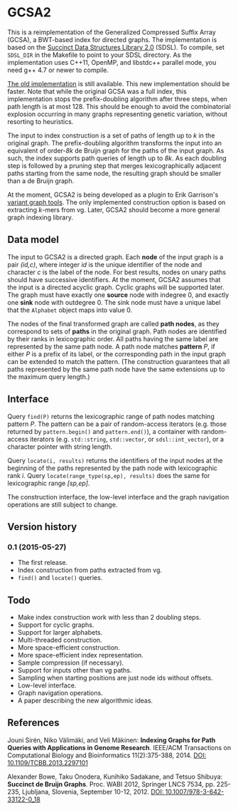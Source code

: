 # GCSA2

This is a reimplementation of the Generalized Compressed Suffix Array (GCSA), a BWT-based index for directed graphs. The implementation is based on the [Succinct Data Structures Library 2.0](https://github.com/simongog/sdsl-lite) (SDSL). To compile, set `SDSL_DIR` in the Makefile to point to your SDSL directory. As the implementation uses C++11, OpenMP, and libstdc++ parallel mode, you need g++ 4.7 or newer to compile.

[The old implementation](http://jltsiren.kapsi.fi/gcsa) is still available. This new implementation should be faster. Note that while the original GCSA was a full index, this implementation stops the prefix-doubling algorithm after three steps, when path length is at most 128. This should be enough to avoid the combinatorial explosion occurring in many graphs representing genetic variation, without resorting to heuristics.

The input to index construction is a set of paths of length up to *k* in the original graph. The prefix-doubling algorithm transforms the input into an equivalent of order-*8k* de Bruijn graph for the paths of the input graph. As such, the index supports path queries of length up to *8k*. As each doubling step is followed by a pruning step that merges lexicographically adjacent paths starting from the same node, the resulting graph should be smaller than a de Bruijn graph.

At the moment, GCSA2 is being developed as a plugin to Erik Garrison's [variant graph tools](https://github.com/ekg/vg). The only implemented construction option is based on extracting *k*-mers from vg. Later, GCSA2 should become a more general graph indexing library.

## Data model

The input to GCSA2 is a directed graph. Each **node** of the input graph is a pair *(id,c)*, where integer *id* is the unique identifier of the node and character *c* is the label of the node. For best results, nodes on unary paths should have successive identifiers. At the moment, GCSA2 assumes that the input is a directed acyclic graph. Cyclic graphs will be supported later. The graph must have exactly one **source** node with indegree 0, and exactly one **sink** node with outdegree 0. The sink node must have a unique label that the `Alphabet` object maps into value 0.

The nodes of the final transformed graph are called **path nodes**, as they correspond to sets of **paths** in the original graph. Path nodes are identified by their ranks in lexicographic order. All paths having the same label are represented by the same path node. A path node matches **pattern** *P*, if either *P* is a prefix of its label, or the corresponding path in the input graph can be extended to match the pattern. (The construction guarantees that all paths represented by the same path node have the same extensions up to the maximum query length.)

## Interface

Query `find(P)` returns the lexicographic range of path nodes matching pattern *P*. The pattern can be a pair of random-access iterators (e.g. those returned by `pattern.begin()` and `pattern.end()`), a container with random-access iterators (e.g. `std::string`, `std::vector`, or `sdsl::int_vector`), or a character pointer with string length.

Query `locate(i, results)` returns the identifiers of the input nodes at the beginning of the paths represented by the path node with lexicographic rank *i*. Query `locate(range_type(sp,ep), results)` does the same for lexicographic range *[sp,ep]*.

The construction interface, the low-level interface and the graph navigation operations are still subject to change.

## Version history

### 0.1 (2015-05-27)

* The first release.
* Index construction from paths extracted from vg.
* `find()` and `locate()` queries.

## Todo

* Make index construction work with less than 2 doubling steps.
* Support for cyclic graphs.
* Support for larger alphabets.
* Multi-threaded construction.
* More space-efficient construction.
* More space-efficient index representation.
* Sample compression (if necessary).
* Support for inputs other than vg paths.
* Sampling when starting positions are just node ids without offsets.
* Low-level interface.
* Graph navigation operations.
* A paper describing the new algorithmic ideas.

## References

Jouni Sirén, Niko Välimäki, and Veli Mäkinen: **Indexing Graphs for Path Queries with Applications in Genome Research**.
IEEE/ACM Transactions on Computational Biology and Bioinformatics 11(2):375-388, 2014.
[DOI: 10.1109/TCBB.2013.2297101](http://dx.doi.org/10.1109/TCBB.2013.2297101)

Alexander Bowe, Taku Onodera, Kunihiko Sadakane, and Tetsuo Shibuya: **Succinct de Bruijn Graphs**.
Proc. WABI 2012, Springer LNCS 7534, pp. 225-235, Ljubljana, Slovenia, September 10-12, 2012.
[DOI: 10.1007/978-3-642-33122-0_18](http://dx.doi.org/10.1007/978-3-642-33122-0_18)
